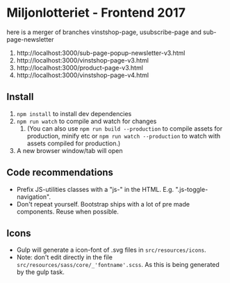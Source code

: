 Miljonlotteriet - Frontend 2017
=================

here is a merger of branches vinstshop-page, usubscribe-page and sub-page-newsletter

1. http://localhost:3000/sub-page-popup-newsletter-v3.html
2. http://localhost:3000/vinstshop-page-v3.html
3. http://localhost:3000/product-page-v3.html
4. http://localhost:3000/vinstshop-page-v4.html


## Install
1. `npm install` to install dev dependencies
2. `npm run watch` to compile and watch for changes
    1. (You can also use `npm run build --production` to compile assets for production, minify etc or `npm run watch --production` to watch with assets compiled for production.)
3. A new browser window/tab will open

## Code recommendations
* Prefix JS-utilities classes with a "js-" in the HTML. E.g. ".js-toggle-navigation".
* Don't repeat yourself. Bootstrap ships with a lot of pre made components. Reuse when possible.

## Icons
* Gulp will generate a icon-font of .svg files in `src/resources/icons`.
* Note: don't edit directly in the file `src/resources/sass/core/_'fontname'.scss`. As this is being generated by the gulp task.